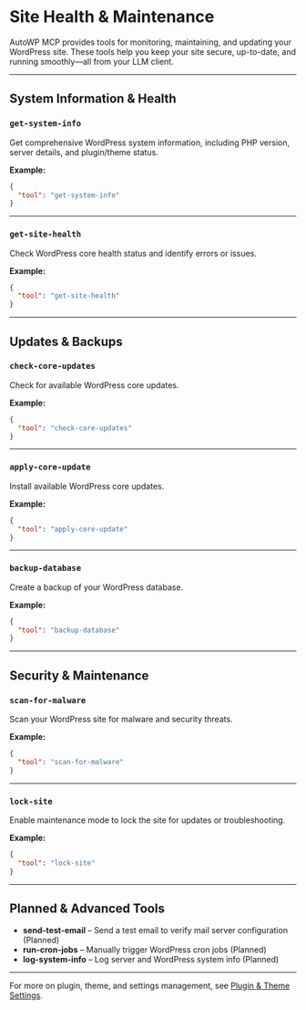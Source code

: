# Site Health & Maintenance

AutoWP MCP provides tools for monitoring, maintaining, and updating your WordPress site. These tools help you keep your site secure, up-to-date, and running smoothly—all from your LLM client.

---

## System Information & Health

### `get-system-info`

Get comprehensive WordPress system information, including PHP version, server details, and plugin/theme status.

**Example:**

```json
{
  "tool": "get-system-info"
}
```

---

### `get-site-health`

Check WordPress core health status and identify errors or issues.

**Example:**

```json
{
  "tool": "get-site-health"
}
```

---

## Updates & Backups

### `check-core-updates`

Check for available WordPress core updates.

**Example:**

```json
{
  "tool": "check-core-updates"
}
```

---

### `apply-core-update`

Install available WordPress core updates.

**Example:**

```json
{
  "tool": "apply-core-update"
}
```

---

### `backup-database`

Create a backup of your WordPress database.

**Example:**

```json
{
  "tool": "backup-database"
}
```

---

## Security & Maintenance

### `scan-for-malware`

Scan your WordPress site for malware and security threats.

**Example:**

```json
{
  "tool": "scan-for-malware"
}
```

---

### `lock-site`

Enable maintenance mode to lock the site for updates or troubleshooting.

**Example:**

```json
{
  "tool": "lock-site"
}
```

---

## Planned & Advanced Tools

- **send-test-email** – Send a test email to verify mail server configuration (Planned)
- **run-cron-jobs** – Manually trigger WordPress cron jobs (Planned)
- **log-system-info** – Log server and WordPress system info (Planned)

---

For more on plugin, theme, and settings management, see [Plugin & Theme Settings](./plugin-theme-settings.md).
